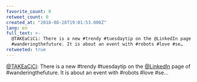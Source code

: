 ```yaml
---
favorite_count: 0
retweet_count: 0
created_at: "2018-08-28T19:01:53.000Z"
lang: en
full_text: >-
  @TAKEaCiCi: There is a new #trendy #tuesdaytip on the @LinkedIn page of
  #wanderingthefuture. It is about an event with #robots #love #se…
retweeted: true
---
```


[@TAKEaCiCi](https://twitter.com/TAKEaCiCi): There is a new #trendy #tuesdaytip
on the [@LinkedIn](https://twitter.com/LinkedIn) page of #wanderingthefuture. It
is about an event with #robots #love #se…
